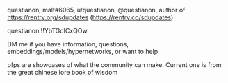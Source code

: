 questianon, malt#6065, u/questianon, @questianon, author of https://rentry.org/sdupdates (https://rentry.co/sdupdates) 

questianon !!YbTGdICxQOw 

DM me if you have information, questions, embeddings/models/hypernetworks, or want to help

pfps are showcases of what the community can make. Current one is from the great chinese lore book of wisdom
